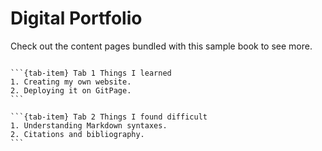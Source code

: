 # Digital Portfolio


Check out the content pages bundled with this sample book to see more.

```{tableofcontents}
```

````{tab-set}
```{tab-item} Tab 1 Things I learned
1. Creating my own website.
2. Deploying it on GitPage.
```

```{tab-item} Tab 2 Things I found difficult
1. Understanding Markdown syntaxes.
2. Citations and bibliography.
```
````